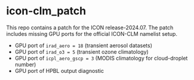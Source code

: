 # icon-clm_patch

This repo contains a patch for the ICON release-2024.07. The patch includes missing GPU ports for the official ICON-CLM namelist setup.

- GPU port of `irad_aero = 18` (transient aerosol datasets)
- GPU port of `irad_o3 = 5` (transient ozone climatology)
- GPU port of `icpl_aero_gscp = 3` (MODIS climatology for cloud-droplet number)
- GPU port of HPBL output diagnostic
